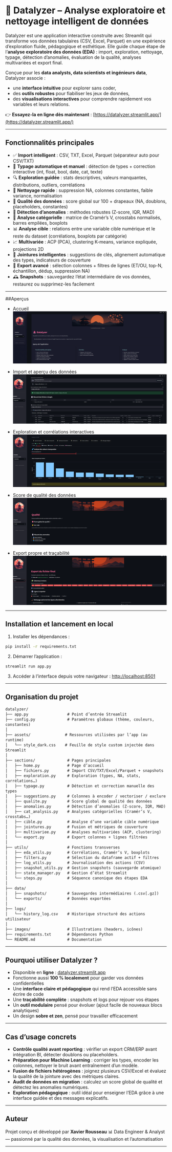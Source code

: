 # 🌸 Datalyzer – Analyse exploratoire et nettoyage intelligent de données

Datalyzer est une application interactive construite avec Streamlit qui transforme vos données tabulaires (CSV, Excel, Parquet) en une expérience d’exploration fluide, pédagogique et esthétique.
Elle guide chaque étape de l’**analyse exploratoire des données (EDA)** : import, exploration, nettoyage, typage, détection d’anomalies, évaluation de la qualité, analyses multivariées et export final.

Conçue pour les **data analysts, data scientists et ingénieurs data**, Datalyzer associe :

* une **interface intuitive** pour explorer sans coder,
* des **outils robustes** pour fiabiliser les jeux de données,
* des **visualisations interactives** pour comprendre rapidement vos variables et leurs relations.

👉 **Essayez-la en ligne dès maintenant** : [https://datalyzer.streamlit.app/](https://datalyzer.streamlit.app/)

---

## Fonctionnalités principales

* ✅ **Import intelligent** : CSV, TXT, Excel, Parquet (séparateur auto pour CSV/TXT)
* 🧬 **Typage automatique et manuel** : détection de types + correction interactive (int, float, bool, date, cat, texte)
* 🔍 **Exploration guidée** : stats descriptives, valeurs manquantes, distributions, outliers, corrélations
* 🧹 **Nettoyage rapide** : suppression NA, colonnes constantes, faible variance, normalisation
* 🧪 **Qualité des données** : score global sur 100 + drapeaux (NA, doublons, placeholders, constantes)
* 🚨 **Détection d’anomalies** : méthodes robustes (Z-score, IQR, MAD)
* 🎯 **Analyse catégorielle** : matrice de Cramér’s V, crosstabs normalisés, barres empilées, boxplots
* 📊 **Analyse cible** : relations entre une variable cible numérique et le reste du dataset (corrélations, boxplots par catégorie)
* 📈 **Multivariée** : ACP (PCA), clustering K-means, variance expliquée, projections 2D
* 🔗 **Jointures intelligentes** : suggestions de clés, alignement automatique des types, indicateurs de couverture
* 💾 **Export avancé** : sélection colonnes + filtres de lignes (ET/OU, top-N, échantillon, dédup, suppression NA)
* 🕰️ **Snapshots** : sauvegardez l’état intermédiaire de vos données, restaurez ou supprimez-les facilement

---

##Aperçus

* Accueil
  ![Import](docs/screenshot_home.png)

* Import et aperçu des données
  ![Import](docs/screenshot_import.png)

* Exploration et corrélations interactives
  ![Exploration](docs/screenshot_exploration.png)

* Score de qualité des données
  ![Qualité](docs/screenshot_quality.png)

* Export propre et traçabilité
  ![Export](docs/screenshot_export.png)

---

## Installation et lancement en local

1. Installer les dépendances :

```bash
pip install -r requirements.txt
```

2. Démarrer l’application :

```bash
streamlit run app.py
```

3. Accéder à l’interface depuis votre navigateur :
   [http://localhost:8501](http://localhost:8501)

---

## Organisation du projet

```
datalyzer/
├── app.py                 # Point d’entrée Streamlit
├── config.py              # Paramètres globaux (thème, couleurs, constantes)
│
├── assets/               # Ressources utilisées par l’app (au runtime)
│   └── style_dark.css    # Feuille de style custom injectée dans Streamlit
│
├── sections/              # Pages principales
│   ├── home.py            # Page d’accueil
│   ├── fichiers.py        # Import CSV/TXT/Excel/Parquet + snapshots
│   ├── exploration.py     # Exploration (types, NA, stats, corrélations…)
│   ├── typage.py          # Détection et correction manuelle des types
│   ├── suggestions.py     # Colonnes à encoder / vectoriser / exclure
│   ├── qualite.py         # Score global de qualité des données
│   ├── anomalies.py       # Détection d’anomalies (Z-score, IQR, MAD)
│   ├── cat_analysis.py    # Analyses catégorielles (Cramér’s V, crosstabs…)
│   ├── cible.py           # Analyse d’une variable cible numérique
│   ├── jointures.py       # Fusion et métriques de couverture
│   ├── multivariee.py     # Analyses multivariées (ACP, clustering)
│   └── export.py          # Export colonnes + lignes filtrées
│
├── utils/                 # Fonctions transverses
│   ├── eda_utils.py       # Corrélations, Cramér’s V, boxplots
│   ├── filters.py         # Sélection du dataframe actif + filtres
│   ├── log_utils.py       # Journalisation des actions (CSV)
│   ├── snapshot_utils.py  # Gestion snapshots (sauvegarde atomique)
│   ├── state_manager.py   # Gestion d’état Streamlit
│   └── steps.py           # Séquence canonique des étapes EDA
│
├── data/
│   ├── snapshots/         # Sauvegardes intermédiaires (.csv[.gz])
│   └── exports/           # Données exportées
│
├── logs/
│   └── history_log.csv    # Historique structuré des actions utilisateur
│
├── images/                # Illustrations (headers, icônes)
├── requirements.txt       # Dépendances Python
└── README.md              # Documentation
```

---

## Pourquoi utiliser Datalyzer ?

* Disponible en **ligne** : [datalyzer.streamlit.app](https://datalyzer.streamlit.app/)
* Fonctionne aussi **100 % localement** pour garder vos données confidentielles
* Une **interface claire et pédagogique** qui rend l’EDA accessible sans écrire de code
* Une **traçabilité complète** : snapshots et logs pour rejouer vos étapes
* Un **outil modulaire** pensé pour évoluer (ajout facile de nouveaux blocs analytiques)
* Un design **sobre et zen**, pensé pour travailler efficacement

---

## Cas d’usage concrets

* **Contrôle qualité avant reporting** : vérifier un export CRM/ERP avant intégration BI, détecter doublons ou placeholders.
* **Préparation pour Machine Learning** : corriger les types, encoder les colonnes, nettoyer le bruit avant entraînement d’un modèle.
* **Fusion de fichiers hétérogènes** : joignez plusieurs CSV/Excel et évaluez la qualité de la jointure avec des métriques claires.
* **Audit de données en migration** : calculez un score global de qualité et détectez les anomalies numériques.
* **Exploration pédagogique** : outil idéal pour enseigner l’EDA grâce à une interface guidée et des messages explicatifs.

---

## Auteur

Projet conçu et développé par **Xavier Rousseau**
📊 Data Engineer & Analyst — passionné par la qualité des données, la visualisation et l’automatisation

---
